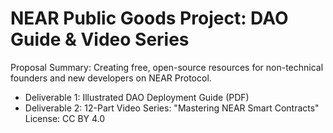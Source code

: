 # NEAR Public Goods Project: DAO Guide & Video Series
Proposal Summary: Creating free, open-source resources for non-technical founders and new developers on NEAR Protocol.
- Deliverable 1: Illustrated DAO Deployment Guide (PDF)  
- Deliverable 2: 12-Part Video Series: "Mastering NEAR Smart Contracts"
License: CC BY 4.0
